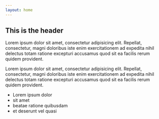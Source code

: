 ```yaml
---
layout: home
---
```

## This is the header

Lorem ipsum dolor sit amet, consectetur adipisicing elit. Repellat, consectetur, magni doloribus iste enim exercitationem ad expedita nihil delectus totam ratione excepturi accusamus quod sit ea facilis rerum quidem provident.

Lorem ipsum dolor sit amet, consectetur adipisicing elit. Repellat, consectetur, magni doloribus iste enim exercitationem ad expedita nihil delectus totam ratione excepturi accusamus quod sit ea facilis rerum quidem provident.

- Lorem ipsum dolor
- sit amet
- beatae ratione quibusdam
- et deserunt vel quasi